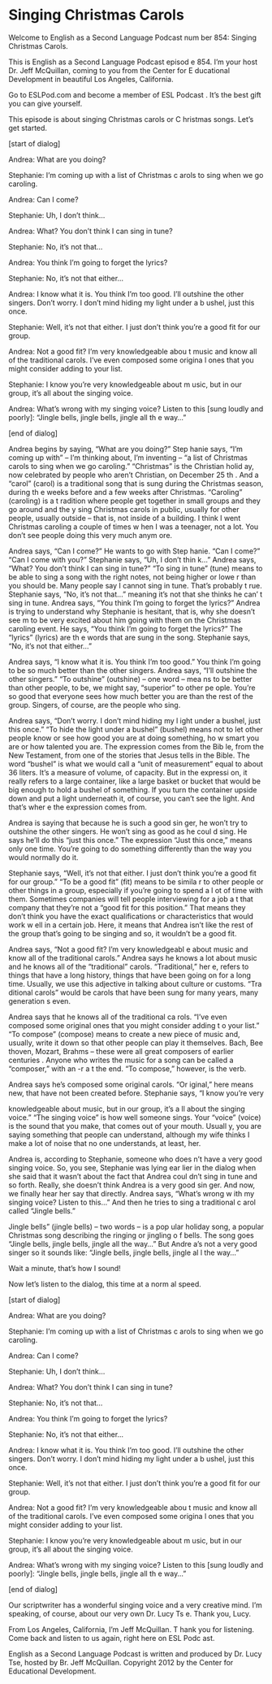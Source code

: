 # Singing Christmas Carols

Welcome to English as a Second Language Podcast num ber 854: Singing Christmas Carols. 

This is English as a Second Language Podcast episod e 854. I’m your host Dr. Jeff McQuillan, coming to you from the Center for E ducational Development in beautiful Los Angeles, California.  

Go to ESLPod.com and become a member of ESL Podcast . It’s the best gift you can give yourself.  

This episode is about singing Christmas carols or C hristmas songs. Let’s get started. 

[start of dialog] 

Andrea: What are you doing? 

Stephanie: I’m coming up with a list of Christmas c arols to sing when we go caroling.  

Andrea: Can I come? 

Stephanie: Uh, I don’t think…  

Andrea: What? You don’t think I can sing in tune? 

Stephanie: No, it’s not that…  

Andrea: You think I’m going to forget the lyrics? 

Stephanie: No, it’s not that either…  

Andrea: I know what it is. You think I’m too good. I’ll outshine the other singers. Don’t worry. I don’t mind hiding my light under a b ushel, just this once. 

Stephanie: Well, it’s not that either. I just don’t  think you’re a good fit for our group. 

Andrea: Not a good fit? I’m very knowledgeable abou t music and know all of the traditional carols. I’ve even composed some origina l ones that you might consider adding to your list.  

Stephanie: I know you’re very knowledgeable about m usic, but in our group, it’s all about the singing voice. 

Andrea: What’s wrong with my singing voice? Listen to this [sung loudly and poorly]: “Jingle bells, jingle bells, jingle all th e way…” 

[end of dialog] 

Andrea begins by saying, “What are you doing?” Step hanie says, “I’m coming up with” – I’m thinking about, I’m inventing – “a list  of Christmas carols to sing when we go caroling.” “Christmas” is the Christian holid ay, now celebrated by people who aren’t Christian, on December 25 th . And a “carol” (carol) is a traditional song that is sung during the Christmas season, during th e weeks before and a few weeks after Christmas. “Caroling” (caroling) is a t radition where people get together in small groups and they go around and the y sing Christmas carols in public, usually for other people, usually outside –  that is, not inside of a building. I think I went Christmas caroling a couple of times w hen I was a teenager, not a lot. You don’t see people doing this very much anym ore.  

Andrea says, “Can I come?” He wants to go with Step hanie. “Can I come?” “Can I come with you?” Stephanie says, “Uh, I don’t thin k…” Andrea says, “What? You don’t think I can sing in tune?” “To sing in tune” (tune) means to be able to sing a song with the right notes, not being higher or lowe r than you should be. Many people say I cannot sing in tune. That’s probably t rue. Stephanie says, “No, it’s not that…” meaning it’s not that she thinks he can’ t sing in tune. Andrea says, “You think I’m going to forget the lyrics?” Andrea is trying to understand why Stephanie is hesitant, that is, why she doesn’t see m to be very excited about him going with them on the Christmas caroling event. He  says, “You think I’m going to forget the lyrics?” The “lyrics” (lyrics) are th e words that are sung in the song. Stephanie says, “No, it’s not that either…”  

Andrea says, “I know what it is. You think I’m too good.” You think I’m going to be so much better than the other singers. Andrea says,  “I’ll outshine the other singers.” “To outshine” (outshine) – one word – mea ns to be better than other people, to be, we might say, “superior” to other pe ople. You’re so good that everyone sees how much better you are than the rest  of the group. Singers, of course, are the people who sing.  

Andrea says, “Don’t worry. I don’t mind hiding my l ight under a bushel, just this once.” “To hide the light under a bushel” (bushel) means not to let other people know or see how good you are at doing something, ho w smart you are or how talented you are. The expression comes from the Bib le, from the New Testament, from one of the stories that Jesus tells  in the Bible. The word “bushel” is what we would call a “unit of measurement” equal  to about 36 liters. It’s a measure of volume, of capacity. But in the expressi on, it really refers to a large container, like a large basket or bucket that would  be big enough to hold a bushel of something. If you turn the container upside down  and put a light underneath it, of course, you can’t see the light. And that’s wher e the expression comes from.  

Andrea is saying that because he is such a good sin ger, he won’t try to outshine the other singers. He won’t sing as good as he coul d sing. He says he’ll do this “just this once.” The expression “Just this once,” means only one time. You’re going to do something differently than the way you would normally do it. 

Stephanie says, “Well, it’s not that either. I just  don’t think you’re a good fit for our group.” “To be a good fit” (fit) means to be simila r to other people or other things in a group, especially if you’re going to spend a l ot of time with them. Sometimes companies will tell people interviewing for a job a t that company that they’re not a “good fit for this position.” That means they don’t  think you have the exact qualifications or characteristics that would work w ell in a certain job. Here, it means that Andrea isn’t like the rest of the group that’s going to be singing and so, it wouldn’t be a good fit. 

Andrea says, “Not a good fit? I’m very knowledgeabl e about music and know all of the traditional carols.” Andrea says he knows a lot about music and he knows all of the “traditional” carols. “Traditional,” her e, refers to things that have a long history, things that have been going on for a long time. Usually, we use this adjective in talking about culture or customs. “Tra ditional carols” would be carols that have been sung for many years, many generation s even.  

Andrea says that he knows all of the traditional ca rols. “I’ve even composed some original ones that you might consider adding t o your list.”  “To compose” (compose) means to create a new piece of music and,  usually, write it down so that other people can play it themselves. Bach, Bee thoven, Mozart, Brahms – these were all great composers of earlier centuries . Anyone who writes the music for a song can be called a “composer,” with an -r a t the end. “To compose,” however, is the verb. 

Andrea says he’s composed some original carols. “Or iginal,” here means new, that have not been created before. Stephanie says, “I know you’re very  

knowledgeable about music, but in our group, it’s a ll about the singing voice.” “The singing voice” is how well someone sings. Your  “voice” (voice) is the sound that you make, that comes out of your mouth. Usuall y, you are saying something that people can understand, although my wife thinks  I make a lot of noise that no one understands, at least, her.  

Andrea is, according to Stephanie, someone who does n’t have a very good singing voice. So, you see, Stephanie was lying ear lier in the dialog when she said that it wasn’t about the fact that Andrea coul dn’t sing in tune and so forth. Really, she doesn’t think Andrea is a very good sin ger. And now, we finally hear her say that directly. Andrea says, “What’s wrong w ith my singing voice? Listen to this…” And then he tries to sing a traditional c arol called “Jingle bells.”  

Jingle bells” (jingle bells) – two words – is a pop ular holiday song, a popular Christmas song describing the ringing or jingling o f bells. The song goes “Jingle bells, jingle bells, jingle all the way…” But Andre a’s not a very good singer so it sounds like: “Jingle bells, jingle bells, jingle al l the way…”  

Wait a minute, that’s how I sound!  

Now let’s listen to the dialog, this time at a norm al speed. 

[start of dialog] 

Andrea: What are you doing? 

Stephanie: I’m coming up with a list of Christmas c arols to sing when we go caroling.  

Andrea: Can I come? 

Stephanie: Uh, I don’t think…  

Andrea: What? You don’t think I can sing in tune? 

Stephanie: No, it’s not that…  

Andrea: You think I’m going to forget the lyrics? 

Stephanie: No, it’s not that either…  

Andrea: I know what it is. You think I’m too good. I’ll outshine the other singers. Don’t worry. I don’t mind hiding my light under a b ushel, just this once. 

Stephanie: Well, it’s not that either. I just don’t  think you’re a good fit for our group. 

Andrea: Not a good fit? I’m very knowledgeable abou t music and know all of the traditional carols. I’ve even composed some origina l ones that you might consider adding to your list.  

Stephanie: I know you’re very knowledgeable about m usic, but in our group, it’s all about the singing voice. 

Andrea: What’s wrong with my singing voice? Listen to this [sung loudly and poorly]: “Jingle bells, jingle bells, jingle all th e way…” 

[end of dialog] 

Our scriptwriter has a wonderful singing voice and a very creative mind. I’m speaking, of course, about our very own Dr. Lucy Ts e. Thank you, Lucy. 

From Los Angeles, California, I’m Jeff McQuillan. T hank you for listening. Come back and listen to us again, right here on ESL Podc ast. 

English as a Second Language Podcast is written and  produced by Dr. Lucy Tse, hosted by Br. Jeff McQuillan. Copyright 2012 by the  Center for Educational Development.

